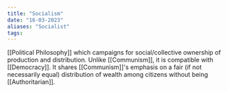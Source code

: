 ```yaml
---
title: "Socialism"
date: "16-03-2023"
aliases: "Socialist"
tags:
---
```


[[Political Philosophy]] which campaigns for social/collective ownership of production and distribution. Unlike [[Communism]], it is compatible with [[Democracy]]. It shares [[Communism]]'s emphasis on a fair (if not necessarily equal) distribution of wealth among citizens without being [[Authoritarian]].